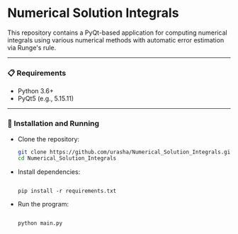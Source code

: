 # Numerical Solution Integrals

This repository contains a PyQt-based application for computing numerical integrals using various numerical methods with automatic error estimation via Runge's rule.

<hr>

### 📋 Requirements
- Python 3.6+
- PyQt5 (e.g., 5.15.11)

<hr>

### 🚀 Installation and Running
- Clone the repository:
  ```bash
  git clone https://github.com/urasha/Numerical_Solution_Integrals.git
  cd Numerical_Solution_Integrals
  ```
  
- Install dependencies:
  ```
  
  pip install -r requirements.txt
  
  ```

- Run the program:
  ```
  
  python main.py
  
  ```

